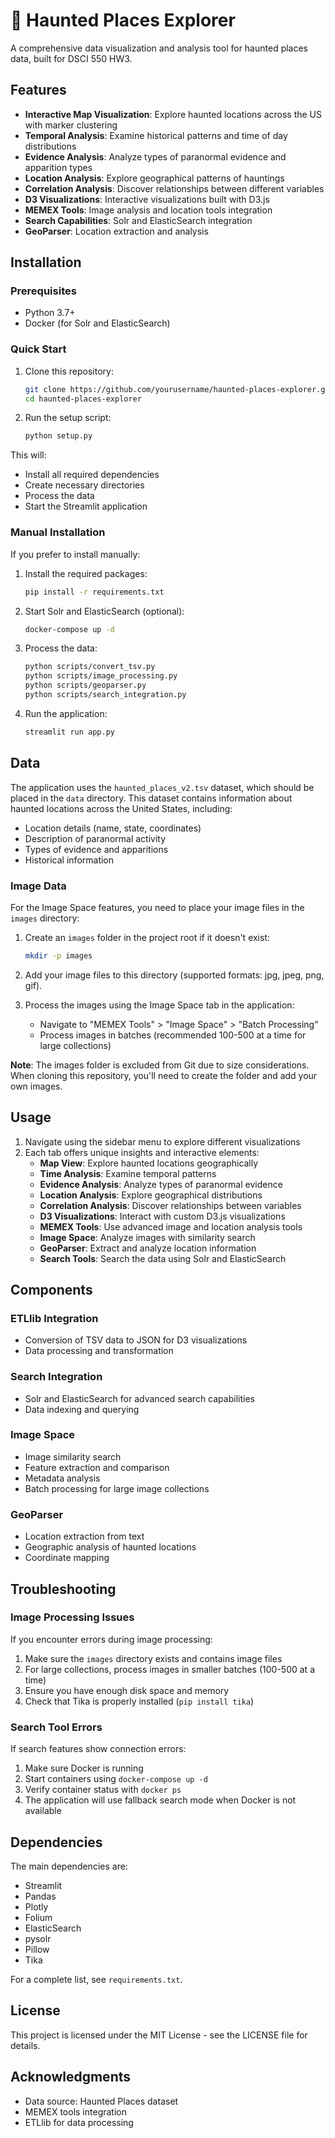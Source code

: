 # 👻 Haunted Places Explorer

A comprehensive data visualization and analysis tool for haunted places data, built for DSCI 550 HW3.

## Features

- **Interactive Map Visualization**: Explore haunted locations across the US with marker clustering
- **Temporal Analysis**: Examine historical patterns and time of day distributions
- **Evidence Analysis**: Analyze types of paranormal evidence and apparition types
- **Location Analysis**: Explore geographical patterns of hauntings
- **Correlation Analysis**: Discover relationships between different variables
- **D3 Visualizations**: Interactive visualizations built with D3.js
- **MEMEX Tools**: Image analysis and location tools integration
- **Search Capabilities**: Solr and ElasticSearch integration
- **GeoParser**: Location extraction and analysis

## Installation

### Prerequisites

- Python 3.7+
- Docker (for Solr and ElasticSearch)

### Quick Start

1. Clone this repository:
   ```bash
   git clone https://github.com/yourusername/haunted-places-explorer.git
   cd haunted-places-explorer
   ```

2. Run the setup script:
   ```bash
   python setup.py
   ```

This will:
- Install all required dependencies
- Create necessary directories
- Process the data
- Start the Streamlit application

### Manual Installation

If you prefer to install manually:

1. Install the required packages:
   ```bash
   pip install -r requirements.txt
   ```

2. Start Solr and ElasticSearch (optional):
   ```bash
   docker-compose up -d
   ```

3. Process the data:
   ```bash
   python scripts/convert_tsv.py
   python scripts/image_processing.py
   python scripts/geoparser.py
   python scripts/search_integration.py
   ```

4. Run the application:
   ```bash
   streamlit run app.py
   ```

## Data

The application uses the `haunted_places_v2.tsv` dataset, which should be placed in the `data` directory. This dataset contains information about haunted locations across the United States, including:

- Location details (name, state, coordinates)
- Description of paranormal activity
- Types of evidence and apparitions
- Historical information

### Image Data

For the Image Space features, you need to place your image files in the `images` directory:

1. Create an `images` folder in the project root if it doesn't exist:
   ```bash
   mkdir -p images
   ```

2. Add your image files to this directory (supported formats: jpg, jpeg, png, gif).

3. Process the images using the Image Space tab in the application:
   - Navigate to "MEMEX Tools" > "Image Space" > "Batch Processing"
   - Process images in batches (recommended 100-500 at a time for large collections)

**Note**: The images folder is excluded from Git due to size considerations. When cloning this repository, you'll need to create the folder and add your own images.

## Usage

1. Navigate using the sidebar menu to explore different visualizations
2. Each tab offers unique insights and interactive elements:
   - **Map View**: Explore haunted locations geographically
   - **Time Analysis**: Examine temporal patterns
   - **Evidence Analysis**: Analyze types of paranormal evidence
   - **Location Analysis**: Explore geographical distributions
   - **Correlation Analysis**: Discover relationships between variables
   - **D3 Visualizations**: Interact with custom D3.js visualizations
   - **MEMEX Tools**: Use advanced image and location analysis tools
   - **Image Space**: Analyze images with similarity search
   - **GeoParser**: Extract and analyze location information
   - **Search Tools**: Search the data using Solr and ElasticSearch

## Components

### ETLlib Integration

- Conversion of TSV data to JSON for D3 visualizations
- Data processing and transformation

### Search Integration

- Solr and ElasticSearch for advanced search capabilities
- Data indexing and querying

### Image Space

- Image similarity search
- Feature extraction and comparison
- Metadata analysis
- Batch processing for large image collections

### GeoParser

- Location extraction from text
- Geographic analysis of haunted locations
- Coordinate mapping

## Troubleshooting

### Image Processing Issues

If you encounter errors during image processing:

1. Make sure the `images` directory exists and contains image files
2. For large collections, process images in smaller batches (100-500 at a time)
3. Ensure you have enough disk space and memory
4. Check that Tika is properly installed (`pip install tika`)

### Search Tool Errors

If search features show connection errors:

1. Make sure Docker is running
2. Start containers using `docker-compose up -d`
3. Verify container status with `docker ps`
4. The application will use fallback search mode when Docker is not available

## Dependencies

The main dependencies are:
- Streamlit
- Pandas
- Plotly
- Folium
- ElasticSearch
- pysolr
- Pillow
- Tika

For a complete list, see `requirements.txt`.

## License

This project is licensed under the MIT License - see the LICENSE file for details.

## Acknowledgments

- Data source: Haunted Places dataset
- MEMEX tools integration
- ETLlib for data processing 